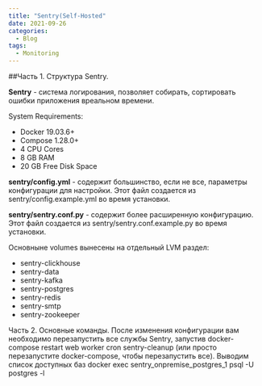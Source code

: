 ```yaml
---
title: "Sentry(Self-Hosted"
date: 2021-09-26
categories:
  - Blog
tags:
  - Monitoring
---
```


##Часть 1. Структура Sentry.

<b>Sentry</b> -  система логирования, позволяет собирать, сортировать ошибки приложения вреальном времени.

System Requirements:
- Docker 19.03.6+
- Compose 1.28.0+
- 4 CPU Cores
- 8 GB RAM
- 20 GB Free Disk Space

<b>sentry/config.yml</b> - содержит большинство, если не все, параметры конфигурации для
настройки. Этот файл создается из sentry/config.example.yml во время установки.

<b>sentry/sentry.conf.py</b> - содержит более расширенную конфигурацию. Этот файл создается
из sentry/sentry.conf.example.py во время установки.

Основныне volumes вынесены на отдельный LVM раздел:
- sentry-clickhouse
- sentry-data
- sentry-kafka
- sentry-postgres
- sentry-redis
- sentry-smtp
- sentry-zookeeper

Часть 2. Основные команды.
После изменения конфигурации вам необходимо перезапустить все службы Sentry,
запустив docker-compose restart web worker cron sentry-cleanup (или просто
перезапустите docker-compose, чтобы перезапустить все).
Выводим список доступных баз
docker exec sentry_onpremise_postgres_1 psql -U postgres -l

